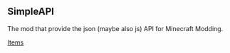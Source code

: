 ## SimpleAPI

The mod that provide the json (maybe also js) API for Minecraft Modding.

[Items](Item.md)
